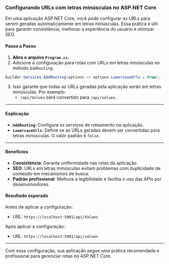### Configurando URLs com letras minúsculas no ASP.NET Core

Em uma aplicação ASP.NET Core, você pode configurar as URLs para serem geradas automaticamente em letras minúsculas. Essa prática é útil para garantir consistência, melhorar a experiência do usuário e otimizar SEO.

#### **Passo a Passo**

1. **Abra o arquivo `Program.cs`.**
2. Adicione a configuração para rotas com URLs em letras minúsculas no método `AddRouting`:

```csharp
builder.Services.AddRouting(options => options.LowercaseUrls = true);
```

3. Isso garante que todas as URLs geradas pela aplicação serão em letras minúsculas. Por exemplo:
   - `/api/Values` será convertido para `/api/values`.

---

#### **Explicação**

- **`AddRouting`**: Configura os serviços de roteamento na aplicação.
- **`LowercaseUrls`**: Define se as URLs geradas devem ser convertidas para letras minúsculas. O valor padrão é `false`.

---

#### **Benefícios**

- **Consistência**: Garante uniformidade nas rotas da aplicação.
- **SEO**: URLs em letras minúsculas evitam problemas com duplicidade de conteúdo em mecanismos de busca.
- **Padrão profissional**: Melhora a legibilidade e facilita o uso das APIs por desenvolvedores.

#### **Resultado esperado**

Antes de aplicar a configuração:
- URL: `https://localhost:5001/api/Values`

Após aplicar a configuração:
- URL: `https://localhost:5001/api/values`

---

Com essa configuração, sua aplicação segue uma prática recomendada e profissional para gerenciar rotas no ASP.NET Core.